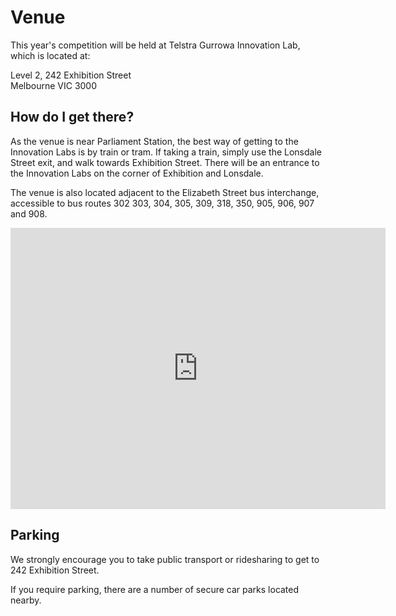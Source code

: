 # Venue

This year's competition will be held at Telstra Gurrowa Innovation Lab,
which is located at:

Level 2, 242 Exhibition Street <br>
Melbourne VIC 3000

## How do I get there?

As the venue is near Parliament Station, the best way of getting to the Innovation Labs is by train or tram. If taking a train, simply use the Lonsdale Street exit, and walk towards Exhibition Street. There will be an entrance to the Innovation Labs on the corner of Exhibition and Lonsdale.

The venue is also located adjacent to the Elizabeth Street bus interchange, accessible to bus routes 302 303, 304, 305, 309, 318, 350, 905, 906, 907 and 908.

<iframe src="https://www.google.com/maps/embed?pb=!1m18!1m12!1m3!1d3152.1623974389922!2d144.96766641545022!3d-37.80966497975319!2m3!1f0!2f0!3f0!3m2!1i1024!2i768!4f13.1!3m3!1m2!1s0x6ad642cf2b9aae49%3A0x7f79bbf74eb8610e!2sLevel+2%2F242+Exhibition+St%2C+Melbourne+VIC+3000!5e0!3m2!1sen!2sau!4v1532265212515" width="600" height="450" frameborder="0" style="border:0" allowfullscreen></iframe>

## Parking

We strongly encourage you to take public transport or ridesharing to get to 242 Exhibition Street.

If you require parking, there are a number of secure car parks located nearby.
